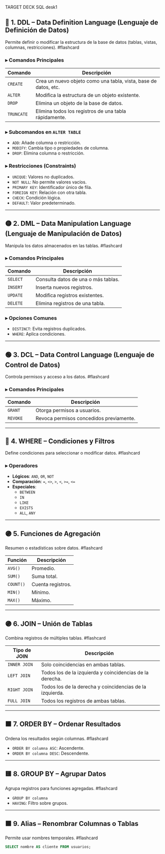TARGET DECK
SQL desk1


## 🔴 1. DDL – Data Definition Language (Lenguaje de Definición de Datos)

Permite definir o modificar la estructura de la base de datos (tablas, vistas, columnas, restricciones).  #flashcard


### ▸ Comandos Principales
| Comando    | Descripción                                                        |
|------------|--------------------------------------------------------------------|
| `CREATE`   | Crea un nuevo objeto como una tabla, vista, base de datos, etc.   |
| `ALTER`    | Modifica la estructura de un objeto existente.                    |
| `DROP`     | Elimina un objeto de la base de datos.                            |
| `TRUNCATE` | Elimina todos los registros de una tabla rápidamente.             |
### ▸ Subcomandos en `ALTER TABLE`
- `ADD`: Añade columna o restricción.
- `MODIFY`: Cambia tipo o propiedades de columna.
- `DROP`: Elimina columna o restricción.
### ▸ Restricciones (Constraints)
- `UNIQUE`: Valores no duplicados.
- `NOT NULL`: No permite valores vacíos.
- `PRIMARY KEY`: Identificador único de fila.
- `FOREIGN KEY`: Relación con otra tabla.
- `CHECK`: Condición lógica.
- `DEFAULT`: Valor predeterminado.
<!--ID: 1749479199134-->



---

## 🟡 2. DML – Data Manipulation Language (Lenguaje de Manipulación de Datos)
Manipula los datos almacenados en las tablas.  #flashcard


### ▸ Comandos Principales
| Comando   | Descripción                             |
|-----------|-----------------------------------------|
| `SELECT`  | Consulta datos de una o más tablas.     |
| `INSERT`  | Inserta nuevos registros.               |
| `UPDATE`  | Modifica registros existentes.          |
| `DELETE`  | Elimina registros de una tabla.         |
### ▸ Opciones Comunes
- `DISTINCT`: Evita registros duplicados.
- `WHERE`: Aplica condiciones.
<!--ID: 1749479199205-->


---

## 🟢 3. DCL – Data Control Language (Lenguaje de Control de Datos)
Controla permisos y acceso a los datos.  #flashcard


### ▸ Comandos Principales
| Comando   | Descripción                                         |
|-----------|-----------------------------------------------------|
| `GRANT`   | Otorga permisos a usuarios.                        |
| `REVOKE`  | Revoca permisos concedidos previamente.            |
<!--ID: 1749479199262-->


---


## 🔵 4. WHERE – Condiciones y Filtros
Define condiciones para seleccionar o modificar datos. #flashcard

### ▸ Operadores
- **Lógicos**: `AND`, `OR`, `NOT`
- **Comparación**: `=`, `<>`, `>`, `<`, `>=`, `<=`
- **Especiales**:
  - `BETWEEN`
  - `IN`
  - `LIKE`
  - `EXISTS`
  - `ALL`, `ANY`
<!--ID: 1749479199304-->


---

## 🟣 5. Funciones de Agregación
Resumen o estadísticas sobre datos. #flashcard


| Función   | Descripción          |
|-----------|----------------------|
| `AVG()`   | Promedio.            |
| `SUM()`   | Suma total.          |
| `COUNT()` | Cuenta registros.    |
| `MIN()`   | Mínimo.              |
| `MAX()`   | Máximo.              |
<!--ID: 1749479199346-->


---

## 🟣 6. JOIN – Unión de Tablas
Combina registros de múltiples tablas.  #flashcard

| Tipo de JOIN   | Descripción                                                       |
|----------------|-------------------------------------------------------------------|
| `INNER JOIN`   | Solo coincidencias en ambas tablas.                              |
| `LEFT JOIN`    | Todos los de la izquierda y coincidencias de la derecha.         |
| `RIGHT JOIN`   | Todos los de la derecha y coincidencias de la izquierda.         |
| `FULL JOIN`    | Todos los registros de ambas tablas.                             |
<!--ID: 1749479199386-->


---

## 🟧 7. ORDER BY – Ordenar Resultados
Ordena los resultados según columnas.  #flashcard

- `ORDER BY columna ASC`: Ascendente.
- `ORDER BY columna DESC`: Descendente.
<!--ID: 1749479199427-->


---

## 🟨 8. GROUP BY – Agrupar Datos
Agrupa registros para funciones agregadas.  #flashcard

- `GROUP BY columna`
- `HAVING`: Filtro sobre grupos.
<!--ID: 1749479199472-->


---

## 🟩 9. Alias – Renombrar Columnas o Tablas
Permite usar nombres temporales. #flashcard


```sql
SELECT nombre AS cliente FROM usuarios;
```
 <!--ID: 1749479199514-->

